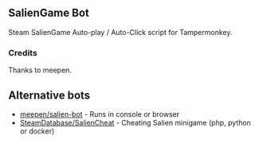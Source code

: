 ## SalienGame Bot

Steam SalienGame Auto-play / Auto-Click script for Tampermonkey. 

### Credits

Thanks to meepen.

## Alternative bots

- [meepen/salien-bot](https://github.com/meepen/salien-bot) - Runs in console or browser
- [SteamDatabase/SalienCheat](https://github.com/SteamDatabase/SalienCheat) - Cheating Salien minigame (php, python or docker)
